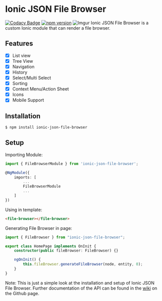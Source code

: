 # Ionic JSON File Browser

[![Codacy Badge](https://api.codacy.com/project/badge/Grade/69ea6eb4cdfe4fe98a8c2d98913faba6)](https://www.codacy.com/app/ryanteo96/ionic-json-file-browser?utm_source=github.com&utm_medium=referral&utm_content=ryanteo96/ionic-json-file-browser&utm_campaign=Badge_Grade) [![npm version](https://badge.fury.io/js/ionic-json-file-browser.svg)](https://badge.fury.io/js/ionic-json-file-browser)
![Imgur](https://i.imgur.com/FI66rjs.png)
Ionic JSON File Browser is a custom Ionic module that can render a file browser.

## Features

-   [x] List view
-   [x] Tree View
-   [x] Navigation
-   [x] History
-   [x] Select/Multi Select
-   [x] Sorting
-   [x] Context Menu/Action Sheet
-   [x] Icons
-   [x] Mobile Support

## Installation

```sh
$ npm install ionic-json-file-browser
```

## Setup

Importing Module:

```typescript
import { FileBrowserModule } from 'ionic-json-file-browser';

@NgModule({
    imports: [
        ...
        FileBrowserModule
        ...
    ]
})
```

Using in template:

```html
<file-browser></file-browser>
```

Generating File Browser in page:

```typescript
import { FileBrowser } from "ionic-json-file-browser";

export class HomePage implements OnInit {
	constructor(public fileBrowser: FileBrowser) {}

	ngOnInit() {
		this.fileBrowser.generateFileBrowser(node, entity, 0);
	}
}
```

Note: This is just a simple look at the installation and setup of Ionic JSON File Browser. Further documentation of the API can be found in the [wiki](https://github.com/ryanteo96/ionic-json-file-browser/wiki) on the Github page.
